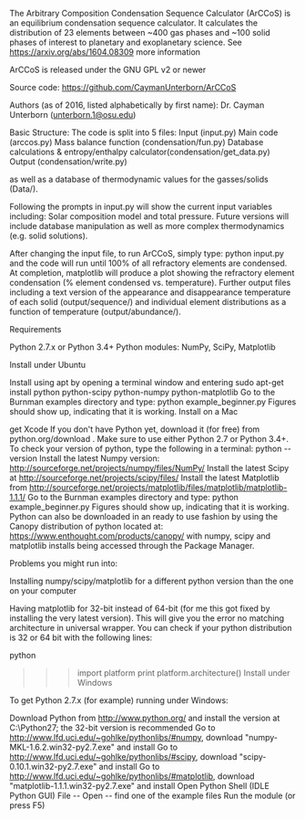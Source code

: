 The Arbitrary Composition Condensation Sequence Calculator (ArCCoS) is an equilibrium condensation sequence calculator. It calculates the distribution of 23 elements between ~400 gas phases and ~100 solid phases of interest to planetary and exoplanetary science. See https://arxiv.org/abs/1604.08309 more information

ArCCoS is released under the GNU GPL v2 or newer

Source code: https://github.com/CaymanUnterborn/ArCCoS

Authors (as of 2016, listed alphabetically by first name): Dr. Cayman Unterborn (unterborn.1@osu.edu)

Basic Structure: The code is split into 5 files: Input (input.py) Main code (arccos.py) Mass balance function (condensation/fun.py) Database calculations & entropy/enthalpy calculator(condensation/get_data.py) Output (condensation/write.py)

as well as a database of thermodynamic values for the gasses/solids (Data/).

Following the prompts in input.py will show the current input variables including: Solar composition model and total pressure. Future versions will include database manipulation as well as more complex thermodynamics (e.g. solid solutions).

After changing the input file, to run ArCCoS, simply type: python input.py and the code will run until 100% of all refractory elements are condensed. At completion, matplotlib will produce a plot showing the refractory element condensation (% element condensed vs. temperature). Further output files including a text version of the appearance and disappearance temperature of each solid (output/sequence/) and individual element distributions as a function of temperature (output/abundance/).

Requirements

Python 2.7.x or Python 3.4+ Python modules: NumPy, SciPy, Matplotlib

Install under Ubuntu

Install using apt by opening a terminal window and entering sudo apt-get install python python-scipy python-numpy python-matplotlib
Go to the Burnman examples directory and type: python example_beginner.py Figures should show up, indicating that it is working.
Install on a Mac

get Xcode
If you don't have Python yet, download it (for free) from python.org/download . Make sure to use either Python 2.7 or Python 3.4+. To check your version of python, type the following in a terminal: python --version
Install the latest Numpy version: http://sourceforge.net/projects/numpy/files/NumPy/
Install the latest Scipy at http://sourceforge.net/projects/scipy/files/
Install the latest Matplotlib from http://sourceforge.net/projects/matplotlib/files/matplotlib/matplotlib-1.1.1/
Go to the Burnman examples directory and type: python example_beginner.py Figures should show up, indicating that it is working.
Python can also be downloaded in an ready to use fashion by using the Canopy distribution of python located at: https://www.enthought.com/products/canopy/ with numpy, scipy and matplotlib installs being accessed through the Package Manager.

Problems you might run into:

Installing numpy/scipy/matplotlib for a different python version than the one on your computer

Having matplotlib for 32-bit instead of 64-bit (for me this got fixed by installing the very latest version). This will give you the error no matching architecture in universal wrapper. You can check if your python distribution is 32 or 64 bit with the following lines:

python 
>>> import platform
>>> print platform.architecture()
Install under Windows

To get Python 2.7.x (for example) running under Windows:

Download Python from http://www.python.org/ and install the version at C:\Python27\; the 32-bit version is recommended
Go to http://www.lfd.uci.edu/~gohlke/pythonlibs/#numpy, download "numpy-MKL-1.6.2.win32-py2.7.exe" and install
Go to http://www.lfd.uci.edu/~gohlke/pythonlibs/#scipy, download "scipy-0.10.1.win32-py2.7.exe" and install
Go to http://www.lfd.uci.edu/~gohlke/pythonlibs/#matplotlib, download "matplotlib-1.1.1.win32-py2.7.exe" and install
Open Python Shell (IDLE Python GUI)
File -- Open -- find one of the example files
Run the module (or press F5)
